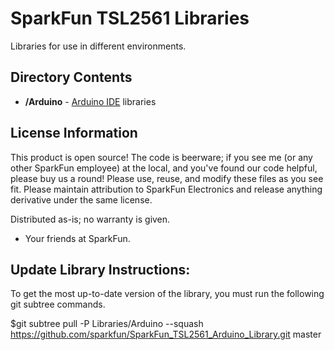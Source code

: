 SparkFun TSL2561 Libraries
=================================

Libraries for use in different environments. 


Directory Contents
-------------------
* **/Arduino** - [Arduino IDE](http://www.arduino.cc/en/Main/Software) libraries


License Information
-------------------
This product is open source! 
The code is beerware; if you see me (or any other SparkFun employee) at the local, and you've found our code helpful, please buy us a round!
Please use, reuse, and modify these files as you see fit. Please maintain attribution to SparkFun Electronics and release anything derivative under the same license.

Distributed as-is; no warranty is given.

- Your friends at SparkFun.


Update Library Instructions:
----------------------------
To get the most up-to-date version of the library, you must run the following git subtree commands. 

$git subtree pull -P Libraries/Arduino --squash https://github.com/sparkfun/SparkFun_TSL2561_Arduino_Library.git master